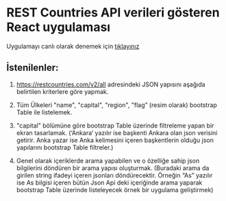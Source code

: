 # REST Countries API verileri gösteren React uygulaması

Uygulamayı canlı olarak denemek için [tıklayınız](https://ahmed-tawfiq-softech-countries.netlify.app/)

## İstenilenler:

1. https://restcountries.com/v2/all  adresindeki JSON yapısını aşağıda belirtilen kriterlere göre yapmak.

2. Tüm Ülkeleri "name", "capital", "region", "flag” (resim olarak) bootstrap Table ile listelemek.

3. "capital" bölümüne göre bootstrap Table üzerinde filtreleme yapan bir ekran tasarlamak. (‘Ankara’ yazılır ise başkenti Ankara olan json verisini getirir. Anka yazar ise Anka kelimesini içeren başkentlerin olduğu json yapılarını bootstrap Table filtreler.)

4. Genel olarak içeriklerde arama yapabilen ve o özelliğe sahip json bilgilerini döndüren bir arama yapısı oluşturmak. (Buradaki arama da girilen string ifadeyi içeren jsonları döndürecektir. Örneğin “As” yazılır ise As bilgisi içeren bütün Json Api deki içeriğinde arama yaparak bootstrap Table üzerinde listeleyecek örnek bir uygulama geliştirmek)
